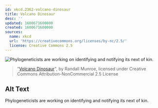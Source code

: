 ```yaml
---
id: xkcd.2362-volcano-dinosaur
title: Volcano Dinosaur
desc: ''
updated: 1600671600000
created: 1600671600000
sources:
  name: xkcd
  url: 'https://creativecommons.org/licenses/by-nc/2.5/'
  license: Creative Commons 2.5
---
```

![Phylogeneticists are working on identifying and notifying its next of kin.](https://imgs.xkcd.com/comics/volcano_dinosaur.png)
> "[Volcano Dinosaur](https://xkcd.com/2362/)", by Randall Munroe, licensed under Creative Commons Attribution-NonCommercial 2.5 License

## Alt Text
Phylogeneticists are working on identifying and notifying its next of kin.
